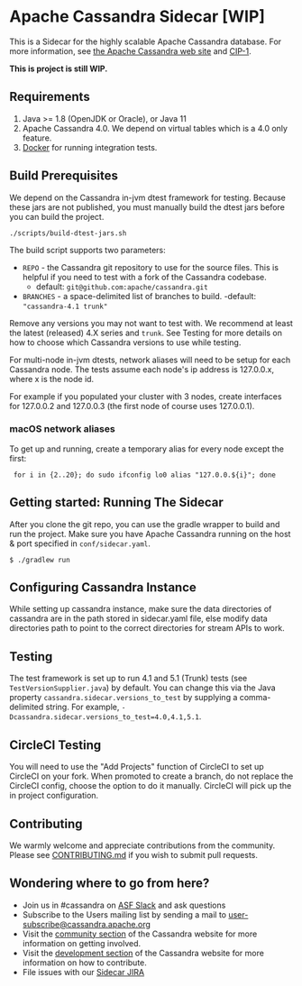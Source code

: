 <!--
#
# Licensed to the Apache Software Foundation (ASF) under one
# or more contributor license agreements.  See the NOTICE file
# distributed with this work for additional information
# regarding copyright ownership.  The ASF licenses this file
# to you under the Apache License, Version 2.0 (the
# "License"); you may not use this file except in compliance
# with the License.  You may obtain a copy of the License at
#
#     http://www.apache.org/licenses/LICENSE-2.0
#
# Unless required by applicable law or agreed to in writing, software
# distributed under the License is distributed on an "AS IS" BASIS,
# WITHOUT WARRANTIES OR CONDITIONS OF ANY KIND, either express or implied.
# See the License for the specific language governing permissions and
# limitations under the License.
#
-->

# Apache Cassandra Sidecar [WIP]

This is a Sidecar for the highly scalable Apache Cassandra database.
For more information, see [the Apache Cassandra web site](http://cassandra.apache.org/) and [CIP-1](https://cwiki.apache.org/confluence/pages/viewpage.action?pageId=95652224).

**This is project is still WIP.**

Requirements
------------
  1. Java >= 1.8 (OpenJDK or Oracle), or Java 11
  2. Apache Cassandra 4.0.  We depend on virtual tables which is a 4.0 only feature.
  3. [Docker](https://www.docker.com/products/docker-desktop/) for running integration tests.

Build Prerequisites
-------------------
We depend on the Cassandra in-jvm dtest framework for testing. 
Because these jars are not published, you must manually build the dtest jars before you can build the project.

```shell
./scripts/build-dtest-jars.sh
```

The build script supports two parameters:
- `REPO` - the Cassandra git repository to use for the source files. This is helpful if you need to test with a fork of the Cassandra codebase.
    - default: `git@github.com:apache/cassandra.git`
- `BRANCHES` - a space-delimited list of branches to build.
  -default: `"cassandra-4.1 trunk"`

Remove any versions you may not want to test with. We recommend at least the latest (released) 4.X series and `trunk`.
See Testing for more details on how to choose which Cassandra versions to use while testing.

For multi-node in-jvm dtests, network aliases will need to be setup for each Cassandra node. The tests assume each node's 
ip address is 127.0.0.x, where x is the node id. 

For example if you populated your cluster with 3 nodes, create interfaces for 127.0.0.2 and 127.0.0.3 (the first node of course uses 127.0.0.1).

### macOS network aliases
To get up and running, create a temporary alias for every node except the first:

```
 for i in {2..20}; do sudo ifconfig lo0 alias "127.0.0.${i}"; done
```

Getting started: Running The Sidecar
--------------------------------------

After you clone the git repo, you can use the gradle wrapper to build and run the project. Make sure you have 
Apache Cassandra running on the host & port specified in `conf/sidecar.yaml`.

    $ ./gradlew run
  
Configuring Cassandra Instance
------------------------------

While setting up cassandra instance, make sure the data directories of cassandra are in the path stored in sidecar.yaml file, else modify data directories path to point to the correct directories for stream APIs to work.

Testing
-------

The test framework is set up to run 4.1 and 5.1 (Trunk) tests (see `TestVersionSupplier.java`) by default.
You can change this via the Java property `cassandra.sidecar.versions_to_test` by supplying a comma-delimited string.
For example, `-Dcassandra.sidecar.versions_to_test=4.0,4.1,5.1`.

CircleCI Testing
-----------------

You will need to use the "Add Projects" function of CircleCI to set up CircleCI on your fork.  When promoted to create a branch, 
do not replace the CircleCI config, choose the option to do it manually.  CircleCI will pick up the in project configuration.

Contributing
------------

We warmly welcome and appreciate contributions from the community. Please see [CONTRIBUTING.md](CONTRIBUTING.md)
if you wish to submit pull requests.

Wondering where to go from here?
--------------------------------
  * Join us in #cassandra on [ASF Slack](https://s.apache.org/slack-invite) and ask questions 
  * Subscribe to the Users mailing list by sending a mail to
    user-subscribe@cassandra.apache.org
  * Visit the [community section](http://cassandra.apache.org/community/) of the Cassandra website for more information on getting involved.
  * Visit the [development section](http://cassandra.apache.org/doc/latest/development/index.html) of the Cassandra website for more information on how to contribute.
  * File issues with our [Sidecar JIRA](https://issues.apache.org/jira/projects/CASSANDRASC/issues/)
